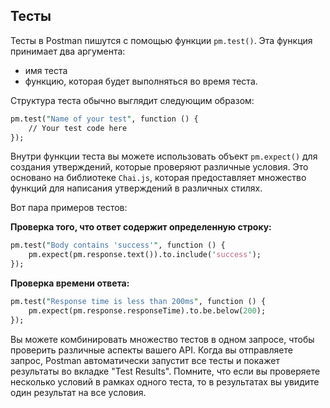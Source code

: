 ## Тесты

Тесты в Postman пишутся с помощью функции `pm.test()`. Эта функция принимает два аргумента: 
 - имя теста
 -  функцию, которая будет выполняться во время теста.

Структура теста обычно выглядит следующим образом:

```pm
pm.test("Name of your test", function () {
    // Your test code here
});
 ```

Внутри функции теста вы можете использовать объект `pm.expect()` для создания утверждений, которые проверяют различные условия. Это основано на библиотеке `Chai.js`, которая предоставляет множество функций для написания утверждений в различных стилях.

Вот пара примеров тестов:

**Проверка того, что ответ содержит определенную строку:**
```pm
pm.test("Body contains 'success'", function () {
    pm.expect(pm.response.text()).to.include('success');
});
```

**Проверка времени ответа:**
```pm
pm.test("Response time is less than 200ms", function () {
    pm.expect(pm.response.responseTime).to.be.below(200);
});
```

Вы можете комбинировать множество тестов в одном запросе, чтобы проверить различные аспекты вашего API. Когда вы отправляете запрос, Postman автоматически запустит все тесты и покажет результаты во вкладке "Test Results". Помните, что если вы проверяете несколько условий в рамках одного теста, то в результатах вы увидите один результат на все условия.